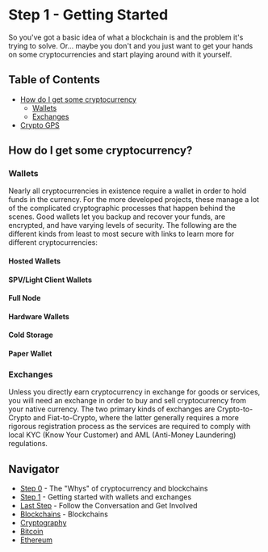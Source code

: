 # Step 1 - Getting Started

So you've got a basic idea of what a blockchain is and the problem it's trying to solve. Or... maybe you don't and you just want to get your hands on some cryptocurrencies and start playing around with it yourself.

## Table of Contents
- [How do I get some cryptocurrency](#how-do-i-get-some-cryptocurrency)
  - [Wallets](#wallets)
  - [Exchanges](#exchanges)
- [Crypto GPS](#crypto-gps)

## How do I get some cryptocurrency?
### Wallets
Nearly all cryptocurrencies in existence require a wallet in order to hold funds in the currency. For the more developed projects, these manage a lot of the complicated cryptographic processes that happen behind the scenes. Good wallets let you backup and recover your funds, are encrypted, and have varying levels of security. The following are the different kinds from least to most secure with links to learn more for different cryptocurrencies:

#### Hosted Wallets

#### SPV/Light Client Wallets

#### Full Node

#### Hardware Wallets

#### Cold Storage

#### Paper Wallet


### Exchanges
Unless you directly earn cryptocurrency in exchange for goods or services, you will need an exchange in order to buy and sell cryptocurrency from your native currency. The two primary kinds of exchanges are Crypto-to-Crypto and Fiat-to-Crypto, where the latter generally requires a more rigorous registration process as the services are required to comply with local KYC (Know Your Customer) and AML (Anti-Money Laundering) regulations.

## Navigator
- [Step 0](./step0.md) - The "Whys" of cryptocurrency and blockchains
- [Step 1](./step1.md) - Getting started with wallets and exchanges
- [Last Step](./last-step.md) - Follow the Conversation and Get Involved
- [Blockchains](./blockchains/blockchains.md) - Blockchains
- [Cryptography](./cryptography/introduction.md)
- [Bitcoin](./bitcoin/introduction.md)
- [Ethereum](./ethereum/introduction.md)